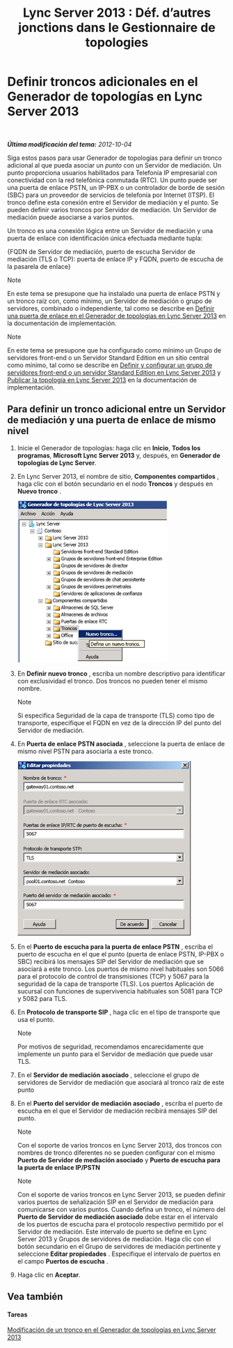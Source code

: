 ﻿---
title: "Lync Server 2013 : Déf. d’autres jonctions dans le Gestionnaire de topologies"
TOCTitle: Definir troncos adicionales en el Generador de topologías
ms:assetid: e68b8377-50a2-452a-bf5c-910929e34236
ms:mtpsurl: https://technet.microsoft.com/es-es/library/JJ721915(v=OCS.15)
ms:contentKeyID: 49889774
ms.date: 01/07/2017
mtps_version: v=OCS.15
ms.translationtype: HT
---

# Definir troncos adicionales en el Generador de topologías en Lync Server 2013

 

_**Última modificación del tema:** 2012-10-04_

Siga estos pasos para usar Generador de topologías para definir un tronco adicional al que pueda asociar un *punto* con un Servidor de mediación. Un punto proporciona usuarios habilitados para Telefonía IP empresarial con conectividad con la red telefónica conmutada (RTC). Un punto puede ser una puerta de enlace PSTN, un IP-PBX o un controlador de borde de sesión (SBC) para un proveedor de servicios de telefonía por Internet (ITSP). El tronco define esta conexión entre el Servidor de mediación y el punto. Se pueden definir varios troncos por Servidor de mediación. Un Servidor de mediación puede asociarse a varios puntos.

Un tronco es una conexión lógica entre un Servidor de mediación y una puerta de enlace con identificación única efectuada mediante tupla:

{FQDN de Servidor de mediación, puerto de escucha Servidor de mediación (TLS o TCP): puerta de enlace IP y FQDN, puerto de escucha de la pasarela de enlace}


> [!NOTE]
> En este tema se presupone que ha instalado una puerta de enlace PSTN y un tronco raíz con, como mínimo, un Servidor de mediación o grupo de servidores, combinado o independiente, tal como se describe en <A href="lync-server-2013-define-a-gateway-in-topology-builder.md">Definir una puerta de enlace en el Generador de topologías en Lync Server 2013</A> en la documentación de implementación.




> [!NOTE]
> En este tema se presupone que ha configurado como mínimo un Grupo de servidores front-end o un Servidor Standard Edition en un sitio central como mínimo, tal como se describe en <A href="lync-server-2013-define-and-configure-a-front-end-pool-or-standard-edition-server.md">Definir y configurar un grupo de servidores front-end o un servidor Standard Edition en Lync Server 2013</A> y <A href="lync-server-2013-publish-the-topology.md">Publicar la topología en Lync Server 2013</A> en la documentación de implementación.



## Para definir un tronco adicional entre un Servidor de mediación y una puerta de enlace de mismo nivel

1.  Inicie el Generador de topologías: haga clic en **Inicio**, **Todos los programas**, **Microsoft Lync Server 2013** y, después, en **Generador de topologías de Lync Server**.

2.  En Lync Server 2013, el nombre de sitio, **Componentes compartidos** , haga clic con el botón secundario en el nodo **Troncos** y después en **Nuevo tronco** .
    
    ![Pantalla de la estructura de archivos del Generador de topologías de Lync Server](images/JJ721915.90d5b349-aa1e-407a-87ed-fa112f478560(OCS.15).png "Pantalla de la estructura de archivos del Generador de topologías de Lync Server")

3.  En **Definir nuevo tronco** , escriba un nombre descriptivo para identificar con exclusividad el tronco. Dos troncos no pueden tener el mismo nombre.
    

    > [!NOTE]
    > Si especifica Seguridad de la capa de transporte (TLS) como tipo de transporte, especifique el FQDN en vez de la dirección IP del punto del Servidor de mediación.



4.  En **Puerta de enlace PSTN asociada** , seleccione la puerta de enlace de mismo nivel PSTN para asociarla a este tronco.
    
    ![Configuración de propiedades para puertas de enlace RTC del mismo nivel para tronco](images/JJ721915.7c3fe8ee-8f4c-4413-8462-8347228e61bb(OCS.15).png "Configuración de propiedades para puertas de enlace RTC del mismo nivel para tronco")

5.  En el **Puerto de escucha para la puerta de enlace PSTN** , escriba el puerto de escucha en el que el punto (puerta de enlace PSTN, IP-PBX o SBC) recibirá los mensajes SIP del Servidor de mediación que se asociará a este tronco. Los puertos de mismo nivel habituales son 5066 para el protocolo de control de transmisiones (TCP) y 5067 para la seguridad de la capa de transporte (TLS). Los puertos Aplicación de sucursal con funciones de supervivencia habituales son 5081 para TCP y 5082 para TLS.

6.  En **Protocolo de transporte SIP** , haga clic en el tipo de transporte que usa el punto.
    

    > [!NOTE]
    > Por motivos de seguridad, recomendamos encarecidamente que implemente un punto para el Servidor de mediación que puede usar TLS.



7.  En el **Servidor de mediación asociado** , seleccione el grupo de servidores de Servidor de mediación que asociará al tronco raíz de este punto

8.  En el **Puerto del servidor de mediación asociado** , escriba el puerto de escucha en el que el Servidor de mediación recibirá mensajes SIP del punto.
    

    > [!NOTE]
    > Con el soporte de varios troncos en Lync Server 2013, dos troncos con nombres de tronco diferentes no se pueden configurar con el mismo <STRONG>Puerto de Servidor de mediación asociado</STRONG> y <STRONG>Puerto de escucha para la puerta de enlace IP/PSTN</STRONG>

    

    > [!NOTE]
    > Con el soporte de varios troncos en Lync Server 2013, se pueden definir varios puertos de señalización SIP en el Servidor de mediación para comunicarse con varios puntos. Cuando defina un tronco, el número del <STRONG>Puerto de Servidor de mediación asociado</STRONG> debe estar en el intervalo de los puertos de escucha para el protocolo respectivo permitido por el Servidor de mediación. Este intervalo de puerto se define en Lync Server 2013 y Grupos de servidores de mediación. Haga clic con el botón secundario en el Grupo de servidores de mediación pertinente y seleccione <STRONG>Editar propiedades</STRONG> . Especifique el intervalo de puertos en el campo <STRONG>Puertos de escucha</STRONG> .



9.  Haga clic en **Aceptar**.

## Vea también

#### Tareas

[Modificación de un tronco en el Generador de topologías en Lync Server 2013](lync-server-2013-modify-a-trunk-in-topology-builder.md)

